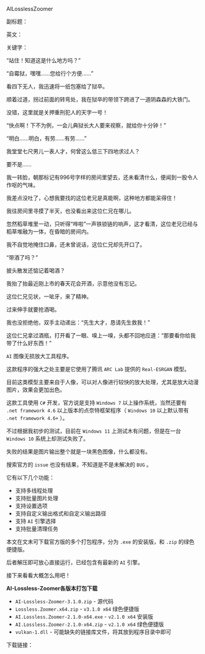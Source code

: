 AILosslessZoomer

副标题：

英文：

关键字：



“站住！知道这是什么地方吗？”

“自霉狱，嘿嘿……您给行个方便……”

看四下无人，我迅速将一纸包塞给了狱卒。



顺着过道，拐过前面的转弯处，我在狱卒的带领下跨进了一道阴森森的大铁门。

没错，这里就是关押重刑犯人的天字一号！



“快点啊！下不为例，一会儿典狱长大人要来视察，就给你十分钟！”

“明白……明白，有劳……有劳……”

我堂堂七尺男儿一表人才，何曾这么低三下四地求过人？

要不是……



我一转脸，朝那标记有996号字样的房间里望去，还未看清什么，便闻到一股令人作呕的气味。

我差点没吐了，心想我要找的这位老兄是真能啊，这种地方都能呆得住！

我往房间里寻摸了半天，也没看出来这位仁兄在哪儿。

忽然稻草堆里一动，只听得“哗啦”一声铁锁链的响声，这才看清，这位老兄已经与稻草堆融为一体，在昏暗的房间内。

我不自觉地掩住口鼻，还未曾说话，这位仁兄却先开口了。



“带酒了吗？”

披头散发还惦记着喝酒？

我抬了抬最近刚上市的春天花会开酒，示意他没有忘记。

这位仁兄见状，一呲牙，来了精神。

过来伸手就要抢酒喝。

我也没拒绝他，双手主动递出：“先生大才，恳请先生救我！”

这位仁兄拿过酒瓶，打开看了一眼、嗅上一嗅，头都不回地应道：“那要看你给我带了什么好东西！”







`AI` 图像无损放大工具程序。

这款程序的强大之处主要是它使用了腾讯 `ARC Lab` 提供的 `Real-ESRGAN` 模型。

目前这类模型主要来自于人像，可以对人像进行较快的放大处理，尤其是放大动漫图片，效果会更加出色。

这款工具使用 `C#` 开发，官方说是支持 `Windows 7` 以上操作系统，当然还要有 `.net framework 4.6` 以上版本的点奈特框架程序（ `Windows 10` 以上默认带有 `.net framework 4.6+` ）。

不过根据我初步的测试，目前在 `Windows 11` 上测试木有问题，但是在一台 `Windows 10` 系统上却测试失败了。

失败的结果是图片输出整个就是一块黑色图像，什么都没有。

搜索官方的 `issue` 也没有结果，不知道是不是未解决的 `BUG` 。



它有以下几个功能：

* 支持多线程处理
* 支持批量图片处理
* 支持设置选项
* 支持自定义输出格式和自定义输出路径
* 支持 `AI` 引擎选择
* 支持批量清理任务



本文在文末可下载官方版的多个打包程序，分为 `.exe` 的安装版，和 `.zip` 的绿色便捷版。

后者解压即可放心直接运行，已经包含有最新的 `AI` 引擎。

接下来看看大概怎么用吧！







**AI-Lossless-Zoomer各版本打包下载**

* `AI-Lossless-Zoomer-3.1.0.zip` - 源代码
* `Lossless.Zoomer.x64.zip` - `v3.1.0 x64` 绿色便捷版
* `AI.Lossless.Zoomer-2.1.0-x64.exe` - `v2.1.0 x64` 安装版
* `AI.Lossless.Zoomer-2.1.0-x64.zip` - `v2.1.0 x64` 绿色便捷版
* `vulkan-1.dll` - 可能缺失的链接库文件，将其放到程序目录中即可

下载链接：

